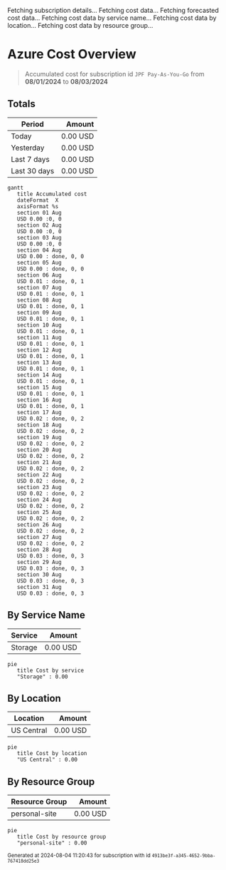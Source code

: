 Fetching subscription details...
Fetching cost data...
Fetching forecasted cost data...
Fetching cost data by service name...
Fetching cost data by location...
Fetching cost data by resource group...
# Azure Cost Overview

> Accumulated cost for subscription id `JPF Pay-As-You-Go` from **08/01/2024** to **08/03/2024**

## Totals

|Period|Amount|
|---|---:|
|Today|0.00 USD|
|Yesterday|0.00 USD|
|Last 7 days|0.00 USD|
|Last 30 days|0.00 USD|

```mermaid
gantt
   title Accumulated cost
   dateFormat  X
   axisFormat %s
   section 01 Aug
   USD 0.00 :0, 0
   section 02 Aug
   USD 0.00 :0, 0
   section 03 Aug
   USD 0.00 :0, 0
   section 04 Aug
   USD 0.00 : done, 0, 0
   section 05 Aug
   USD 0.00 : done, 0, 0
   section 06 Aug
   USD 0.01 : done, 0, 1
   section 07 Aug
   USD 0.01 : done, 0, 1
   section 08 Aug
   USD 0.01 : done, 0, 1
   section 09 Aug
   USD 0.01 : done, 0, 1
   section 10 Aug
   USD 0.01 : done, 0, 1
   section 11 Aug
   USD 0.01 : done, 0, 1
   section 12 Aug
   USD 0.01 : done, 0, 1
   section 13 Aug
   USD 0.01 : done, 0, 1
   section 14 Aug
   USD 0.01 : done, 0, 1
   section 15 Aug
   USD 0.01 : done, 0, 1
   section 16 Aug
   USD 0.01 : done, 0, 1
   section 17 Aug
   USD 0.02 : done, 0, 2
   section 18 Aug
   USD 0.02 : done, 0, 2
   section 19 Aug
   USD 0.02 : done, 0, 2
   section 20 Aug
   USD 0.02 : done, 0, 2
   section 21 Aug
   USD 0.02 : done, 0, 2
   section 22 Aug
   USD 0.02 : done, 0, 2
   section 23 Aug
   USD 0.02 : done, 0, 2
   section 24 Aug
   USD 0.02 : done, 0, 2
   section 25 Aug
   USD 0.02 : done, 0, 2
   section 26 Aug
   USD 0.02 : done, 0, 2
   section 27 Aug
   USD 0.02 : done, 0, 2
   section 28 Aug
   USD 0.03 : done, 0, 3
   section 29 Aug
   USD 0.03 : done, 0, 3
   section 30 Aug
   USD 0.03 : done, 0, 3
   section 31 Aug
   USD 0.03 : done, 0, 3
```

## By Service Name

|Service|Amount|
|---|---:|
|Storage|0.00 USD|

```mermaid
pie
   title Cost by service
   "Storage" : 0.00
```

## By Location

|Location|Amount|
|---|---:|
|US Central|0.00 USD|

```mermaid
pie
   title Cost by location
   "US Central" : 0.00
```

## By Resource Group

|Resource Group|Amount|
|---|---:|
|personal-site|0.00 USD|

```mermaid
pie
   title Cost by resource group
   "personal-site" : 0.00
```

<sup>Generated at 2024-08-04 11:20:43 for subscription with id `4913be3f-a345-4652-9bba-767418dd25e3`</sup>
